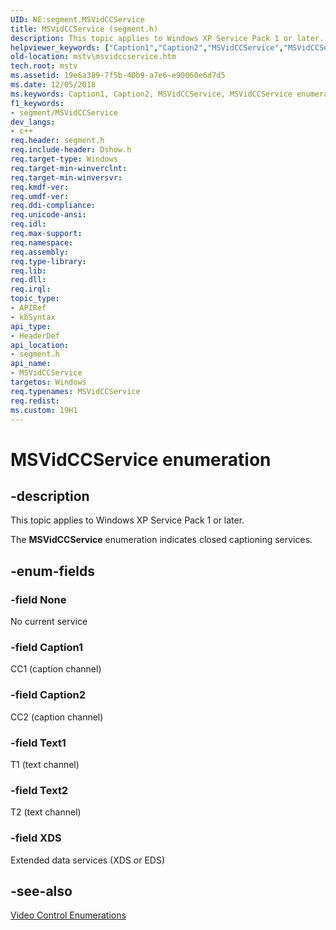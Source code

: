 ```yaml
---
UID: NE:segment.MSVidCCService
title: MSVidCCService (segment.h)
description: This topic applies to Windows XP Service Pack 1 or later.
helpviewer_keywords: ["Caption1","Caption2","MSVidCCService","MSVidCCService enumeration [Microsoft TV Technologies]","MSVidCCServiceEnumeration","None","Text1","Text2","XDS","mstv.msvidccservice","segment/Caption1","segment/Caption2","segment/MSVidCCService","segment/None","segment/Text1","segment/Text2","segment/XDS"]
old-location: mstv\msvidccservice.htm
tech.root: mstv
ms.assetid: 19e6a389-7f5b-40b9-a7e6-e90060e6d7d5
ms.date: 12/05/2018
ms.keywords: Caption1, Caption2, MSVidCCService, MSVidCCService enumeration [Microsoft TV Technologies], MSVidCCServiceEnumeration, None, Text1, Text2, XDS, mstv.msvidccservice, segment/Caption1, segment/Caption2, segment/MSVidCCService, segment/None, segment/Text1, segment/Text2, segment/XDS
f1_keywords:
- segment/MSVidCCService
dev_langs:
- c++
req.header: segment.h
req.include-header: Dshow.h
req.target-type: Windows
req.target-min-winverclnt: 
req.target-min-winversvr: 
req.kmdf-ver: 
req.umdf-ver: 
req.ddi-compliance: 
req.unicode-ansi: 
req.idl: 
req.max-support: 
req.namespace: 
req.assembly: 
req.type-library: 
req.lib: 
req.dll: 
req.irql: 
topic_type:
- APIRef
- kbSyntax
api_type:
- HeaderDef
api_location:
- segment.h
api_name:
- MSVidCCService
targetos: Windows
req.typenames: MSVidCCService
req.redist: 
ms.custom: 19H1
---
```


# MSVidCCService enumeration


## -description



This topic applies to Windows XP Service Pack 1 or later.
        



The <b>MSVidCCService</b> enumeration indicates closed captioning services.


## -enum-fields




### -field None

No current service


### -field Caption1

CC1 (caption channel)


### -field Caption2

CC2 (caption channel)


### -field Text1

T1 (text channel)


### -field Text2

T2 (text channel)


### -field XDS

Extended data services (XDS or EDS)


## -see-also




<a href="https://docs.microsoft.com/previous-versions/windows/desktop/mstv/video-control-enumerations">Video Control Enumerations</a>
 

 

